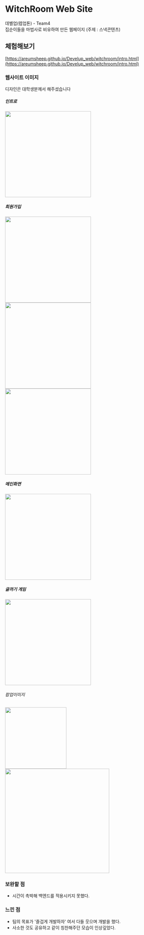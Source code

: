 # WitchRoom Web Site
데벨업(렙업톤) - Team4   
집순이들을 마법사로 비유하여 만든 웹페이지 (주제 : 스낵콘텐츠)

## 체험해보기
[https://areumsheep.github.io/Develup_web/witchroom/intro.html](https://areumsheep.github.io/Develup_web/witchroom/intro.html)

### 웹사이트 이미지
디자인은 대학생분께서 해주셨습니다
##### 인트로
<img src ="https://user-images.githubusercontent.com/48716298/71768285-273a9680-2f58-11ea-9179-8c0b2758752e.PNG" width="280"></img>

##### 회원가입
<div>
  <img src ="https://user-images.githubusercontent.com/48716298/71768286-273a9680-2f58-11ea-9760-07e06e3fbdbb.PNG" width="280"></img>
  <img src ="https://user-images.githubusercontent.com/48716298/71768283-26a20000-2f58-11ea-99f6-dc05d1eab013.PNG" width="280"></img>
  <img src ="https://user-images.githubusercontent.com/48716298/71768284-26a20000-2f58-11ea-8c3b-1e0486297857.PNG" width="280"></img>
</div>

##### 메인화면
<img src ="https://user-images.githubusercontent.com/48716298/71768288-286bc380-2f58-11ea-8556-abd41831701d.PNG" width="280"></img>

##### 귤까기 게임
<img src ="https://user-images.githubusercontent.com/48716298/71768289-286bc380-2f58-11ea-893a-7a6575b4b24c.PNG" width="280"></img>

###### 팝업이미지
<div>
  <img src ="https://user-images.githubusercontent.com/48716298/71768373-c3649d80-2f58-11ea-9806-434a5f90fc6b.PNG" width="200"></img>
  <img src ="https://user-images.githubusercontent.com/48716298/71768377-c495ca80-2f58-11ea-9860-66fb3b1e2647.PNG" width="340"></img>
</div>

### 보완할 점
- 시간이 촉박해 백엔드를 적용시키지 못했다.

### 느낀 점
- 팀의 목표가 '즐겁게 개발하자' 여서 다들 웃으며 개발을 했다.
- 사소한 것도 공유하고 같이 칭찬해주던 모습이 인상깊었다.
